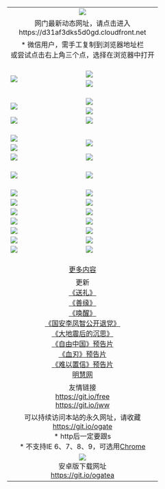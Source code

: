 ﻿<table>
  <tr></tr>
  <tr><td colspan=2 align=center><img src="https://cloud.githubusercontent.com/assets/11880933/13434984/f430fae2-e012-11e5-814f-c2df1e82b247.jpg" /></td></tr>
  <tr><td colspan=2 align=center>网门最新动态网址，请点击进入
<br>https://d31af3dks5d0gd.cloudfront.net
    </td>
  </tr>
  <tr>
    <td colspan=2 align=center>* 微信用户，需手工复制到浏览器地址栏<br>或尝试点击右上角三个点，选择在浏览器中打开
    <!--br>* IE6打开动态网址须在选项中勾选TLS 1.0--></td>
  </tr>
  <tr height="20">
  <tr>
    <td rowspan=2><a href="https://d31af3dks5d0gd.cloudfront.net/ogUP.aspx?name=11DKC.mp4&list=11DKC" target="_blank"><img src="https://d31af3dks5d0gd.cloudfront.net/Up/11DKC1.jpg" /></a></td> 
    <td><div><a href="https://d31af3dks5d0gd.cloudfront.net/ogUP.aspx?name=LRWS.mp4&list=LRWS" target="_blank"><img src="https://d31af3dks5d0gd.cloudfront.net/Up/LRWS.jpg" /></a></td>
   </tr>
  <tr>
    <td><a href="https://d31af3dks5d0gd.cloudfront.net/ogNiceVedio.aspx" target="_blank"><img src="https://d31af3dks5d0gd.cloudfront.net/Up/11TGKDY.jpg" /></a></td>
  </tr>
  <tr height="20">
  <tr>
    <td rowspan=2><a href="https://d31af3dks5d0gd.cloudfront.net/ogUP.aspx?name=4EE/DJ.mp4&list=4EEDJ" target="_blank"><img src="https://d31af3dks5d0gd.cloudfront.net/Up/4EE/DJ_140.jpg"/></a></td>
    <td><a href="https://d31af3dks5d0gd.cloudfront.net/ogUP.aspx?name=4EE/ZG.mp4&list=4EEZG" target="_blank"><img src="https://d31af3dks5d0gd.cloudfront.net/Up/4EE/ZG0.jpg"/></a></td>
    <!--td><a href="https://d31af3dks5d0gd.cloudfront.net/ogUP.aspx?name=4EE/HQ.mp4&list=4EEHQ" target="_blank"><img src="https://d31af3dks5d0gd.cloudfront.net/Up/4EE/HQ0.jpg"/></a></td-->
  </tr>
  <tr>
    <td><a href="https://d31af3dks5d0gd.cloudfront.net/ogUP.aspx?name=4EE/QQ.mp4&list=4EEQQ" target="_blank"><img src="https://d31af3dks5d0gd.cloudfront.net/Up/4EE/QQ0.jpg"/></a></td>
  </tr>
  <tr>
    <td><a href="https://d31af3dks5d0gd.cloudfront.net/onCO.aspx?ob=600%CA%C2%CE%EF&op=%D4%F6%C9%BE%B8%C4&args=WH1~%23%C0%E0%D0%CD6%D0%C2%CE%C5%7c%23%C0%E0%D0%CD6%C6%C0%C2%DB" target="_blank"><img src="https://d31af3dks5d0gd.cloudfront.net/Up/0WZ.jpg" /></a></td>
    <td><a href="https://d31af3dks5d0gd.cloudfront.net/onCO.aspx?ob=600%CA%C2%CE%EF&op=%D4%F6%C9%BE%B8%C4&args=WH1~%23%D3%C3%BB%A7" target="_blank"><img src="https://d31af3dks5d0gd.cloudfront.net/Up/0WB.jpg" /></a></td>
  </tr>
  <tr height="20">
  <tr>
    <td><a href="https://d31af3dks5d0gd.cloudfront.net/ogUP.aspx?name=JQR.mp4&count=2" target="_blank"><img src="https://d31af3dks5d0gd.cloudfront.net/Up/JQR.jpg" /></a></td>   
    <td rowspan=2><a href="https://d31af3dks5d0gd.cloudfront.net/ogUP.aspx?name=JP.mp4&count=9" target="_blank"><img src="https://d31af3dks5d0gd.cloudfront.net/Up/JP.jpg" /></td>
  </tr>
  <tr>
    <td><a href="https://d31af3dks5d0gd.cloudfront.net/ogUP.aspx?name=WH.mp4" target="_blank"><img src="https://d31af3dks5d0gd.cloudfront.net/Up/WH.jpg" /></a></td>
  </tr>
  <tr>
    <td><a href="https://d31af3dks5d0gd.cloudfront.net/ogUP.aspx?name=SSZJ.mp4&list=SSZJ" target="_blank"><img src="https://d31af3dks5d0gd.cloudfront.net/Up/SSZJ.jpg" /></a></td>
    <td><a href="https://d31af3dks5d0gd.cloudfront.net/ogUP.aspx?name=WLSH.mp4&count=2" target="_blank"><img src="https://d31af3dks5d0gd.cloudfront.net/Up/WLSH.jpg" /></a</td>
  </tr>
  <tr height="20">
  <tr>
    <td><a href="https://d31af3dks5d0gd.cloudfront.net/ogUP.aspx?name=ZY.mp4&count=2015|16" target="_blank"><img src="https://d31af3dks5d0gd.cloudfront.net/Up/ZY.jpg" /></a</td>
    <td><a href="https://d31af3dks5d0gd.cloudfront.net/ogUP.aspx?name=XTFY.mp4&count=B|2,A|24" target="_blank"><img src="https://d31af3dks5d0gd.cloudfront.net/Up/XTFY.jpg" /></a></td>
  </tr>
  <tr height="20">
  </tr>
  <!--tr>
    <td><a href="https://d31af3dks5d0gd.cloudfront.net/ogUP.aspx?name=4EE/GX.mp4&list=4EEGX" target="_blank"><img src="https://d31af3dks5d0gd.cloudfront.net/Up/4EE/GX0.jpg"/></a></td>
    <td><a href="https://d31af3dks5d0gd.cloudfront.net/ogUP.aspx?name=4EE/HD.mp4&list=4EEHD" target="_blank"><img src="https://d31af3dks5d0gd.cloudfront.net/Up/4EE/HD0.jpg"/></a></td>
  </tr>
  <tr>
    <td><a href="https://d31af3dks5d0gd.cloudfront.net/ogUP.aspx?name=4EE/TX.mp4&list=4EETX" target="_blank"><img src="https://d31af3dks5d0gd.cloudfront.net/Up/4EE/TX0.jpg"/></a></td>
    <td><a href="https://d31af3dks5d0gd.cloudfront.net/ogUP.aspx?name=4EE/WZ.mp4&list=4EEWZ" target="_blank"><img src="https://d31af3dks5d0gd.cloudfront.net/Up/4EE/WZ0.jpg"/></a></td>
  </tr-->
  <tr>
    <td><a href="https://d31af3dks5d0gd.cloudfront.net/onUP.aspx?name=https://du172fz170yac.cloudfront.net/" target="_blank"><img src="https://d31af3dks5d0gd.cloudfront.net/Up/0DTW.jpg"/></a></td>
    <td><a href="https://d31af3dks5d0gd.cloudfront.net/onUP.aspx?name=https://d240ns8up8earz.cloudfront.net/acenter/" target="_blank"><img src="https://d31af3dks5d0gd.cloudfront.net/Up/0TDW.jpg" /></a></td>
  </tr>
  <tr>
    <td><a href="https://d31af3dks5d0gd.cloudfront.net/onUP.aspx?name=https://d4508d6vomz2p.cloudfront.net/gb/nsc413.htm" target="_blank"><img src="https://d31af3dks5d0gd.cloudfront.net/Up/0DJY.jpg" /></a></td>
    <td><a href="https://d31af3dks5d0gd.cloudfront.net/onUP.aspx?name=https://d4apjbhkuxer1.cloudfront.net/xtr/gb/prog204.html" target="_blank"><img src="https://d31af3dks5d0gd.cloudfront.net/Up/0XTR.jpg" /></a></td>
  </tr>
  <tr>
    <td><a href="https://d31af3dks5d0gd.cloudfront.net/onUP.aspx?name=https://d3aj00iefsmfgc.cloudfront.net/" target="_blank"><img src="https://d31af3dks5d0gd.cloudfront.net/Up/0MHW.jpg" /></a></td>
    <td><a href="https://d31af3dks5d0gd.cloudfront.net/onUP.aspx?name=https://d20wz7qt14x5d2.cloudfront.net/" target="_blank"><img src="https://d31af3dks5d0gd.cloudfront.net/Up/0ZJW.jpg" /></a></td>
  </tr>
  <tr>
    <td><a href="https://d31af3dks5d0gd.cloudfront.net/ogUP.aspx?name=0FG.zip" target="_blank"><img src="https://d31af3dks5d0gd.cloudfront.net/Up/0FG.jpg" /></a></td>
    <td><a href="https://d31af3dks5d0gd.cloudfront.net/ogUP.aspx?name=0FGA.apk" target="_blank"><img src="https://d31af3dks5d0gd.cloudfront.net/Up/0FGA.jpg" /></a></td>
  </tr>
  <tr>
    <td><a href="https://d31af3dks5d0gd.cloudfront.net/ogUP.aspx?name=0U.zip" target="_blank"><img src="https://d31af3dks5d0gd.cloudfront.net/Up/0U.jpg" /></a></td>
    <td><a href="https://d31af3dks5d0gd.cloudfront.net/ogUP.aspx?name=0UA.apk" target="_blank"><img src="https://d31af3dks5d0gd.cloudfront.net/Up/0UA.jpg" /></a></td>
  </tr>
  <tr>
    <td><a href="https://d31af3dks5d0gd.cloudfront.net/ogUP.aspx?name=0iPPOTV.zip" target="_blank"><img src="https://d31af3dks5d0gd.cloudfront.net/Up/0iPPOTV.jpg" /></a></td>
    <td><a href="https://d31af3dks5d0gd.cloudfront.net/ogUP.aspx?name=0iNTD.apk" target="_blank"><img src="https://d31af3dks5d0gd.cloudfront.net/Up/0iNTD.jpg" /></a></td>
  </tr>
  <!--tr>
    <td><a href="https://d31af3dks5d0gd.cloudfront.net/ogNice.aspx" target="_blank"><img src="https://d31af3dks5d0gd.cloudfront.net/Up/0WCYY.jpg" /></a></td>
    <td><a href="https://d31af3dks5d0gd.cloudfront.net/onCO.aspx?list=XWPL&mode=m" target="_blank"><img src="https://d31af3dks5d0gd.cloudfront.net/Up/0WZTT.jpg" /></a></td> 
  </tr-->
  <tr>
    <td><a href="https://d31af3dks5d0gd.cloudfront.net/ogDY.aspx" target="_blank"><img src="https://d31af3dks5d0gd.cloudfront.net/Up/0FK.jpg" /></a></td>
    <td><a href="https://d31af3dks5d0gd.cloudfront.net/ogST.aspx" target="_blank"><img src="https://d31af3dks5d0gd.cloudfront.net/Up/0ST.jpg" /></a></td> 
  </tr>
  <tr height="20">
  <tr>
    <td colspan=2 align=center><a href="https://d31af3dks5d0gd.cloudfront.net/ogNice.aspx">更多内容</a>
    </td>
  </tr>
  <tr>
    <td colspan=2 align=center>更新<br>
      <a href="https://d31af3dks5d0gd.cloudfront.net/ogUP.aspx?name=4ESL.mp4" target="_blank">《送礼》</a><br>
      <a href="https://d31af3dks5d0gd.cloudfront.net/ogUP.aspx?name=4ESY.mp4" target="_blank">《善缘》</a><br>
      <a href="https://d31af3dks5d0gd.cloudfront.net/ogUP.aspx?name=4EHX.mp4" target="_blank">《唤醒》</a><br>
      <a href="https://d31af3dks5d0gd.cloudfront.net/ogUP.aspx?name=4LFZ.mp4" target="_blank">《国安李凤智公开退党》</a><br>
      <a href="https://d31af3dks5d0gd.cloudfront.net/ogUP.aspx?name=4DDZHDCS.mp4" target="_blank">《大地震后的沉思》</a><br>
      <a href="https://d31af3dks5d0gd.cloudfront.net/ogUP.aspx?name=11ZYZG0.mp4" target="_blank">《自由中国》预告片</a><br>
      <a href="https://d31af3dks5d0gd.cloudfront.net/ogUP.aspx?name=11XR.mp4" target="_blank">《血刃》预告片</a><br>
      <a href="https://d31af3dks5d0gd.cloudfront.net/ogUP.aspx?name=11NYZX.mp4&count=2" target="_blank">《难以置信》预告片</a><br>
      <a href="https://d31af3dks5d0gd.cloudfront.net/onUP.aspx?name=https://www.minghui.org/" target="_blank">明慧网</a>
    </td>
  </tr>
  <tr>
    <td colspan=2 align=center>友情链接<br>
      <a href="https://git.io/free" target="_blank">https://git.io/free</a><br>
      <a href="https://git.io/jww" target="_blank">https://git.io/jww</a>
    </td>
  </tr>
  <tr>
    <td colspan=2 align=center>可以持续访问本站的永久网址，请收藏<br/><a href="https://git.io/ogate" target="_blank">https://git.io/ogate</a><br/>* http后一定要跟s<br/>* 不支持IE 6、7、8、9，可选用<a href="https://d31af3dks5d0gd.cloudfront.net/ogUP.aspx?name=0ChromePortable.zip">Chrome</a></td>
  </tr>
  <tr>
    <td colspan=2 align=center><a href="https://d31af3dks5d0gd.cloudfront.net/ogUP.aspx?name=0oGate.apk" target="_blank"><img src="https://cloud.githubusercontent.com/assets/11880933/13720399/75e143ee-e842-11e5-9f0a-1421f423c80f.jpg" /></a><br>安卓版下载网址<br><a href="https://git.io/ogatea">https://git.io/ogatea</a></td>
  </tr>
  <!--tr>
    <td colspan=2 align=center>可能失效的动态网址
    </td>
  </tr-->
</table>
